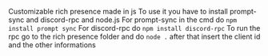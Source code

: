 Customizable rich presence made in js
To use it you have to install prompt-sync and discord-rpc and node.js
For prompt-sync in the cmd do
`npm install prompt sync`
For discord-rpc do
`npm install discord-rpc`
To run the rpc go to the rich presence folder and do
`node .`
after that insert the client id and the other informations
